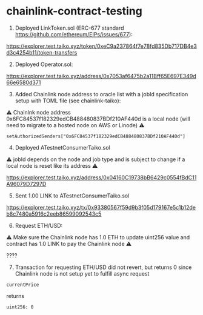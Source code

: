 # chainlink-contract-testing

1. Deployed LinkToken.sol (ERC-677 standard https://github.com/ethereum/EIPs/issues/677):

https://explorer.test.taiko.xyz/token/0xeC9a237864f7e78fd835Db717DB4e3d3c4254b11/token-transfers

2. Deployed Operator.sol:

https://explorer.test.taiko.xyz/address/0x7053af6475b2a11Bff65E697E349d66e6580d371

3. Added Chainlink node address to oracle list with a jobId specification setup with TOML file (see chainlink-taiko):

⚠️ Chainlnk node address 0x6FC84537f182329edCB488480837BDf210AF440d is a local node (will need to migrate to a hosted node on AWS or Linode) ⚠️

```solidity
setAuthorizedSenders["0x6FC84537f182329edCB488480837BDf210AF440d"]
```

4. Deployed ATestnetConsumerTaiko.sol

⚠️ jobId depends on the node and job type and is subject to change if a local node is reset like its address ⚠️

https://explorer.test.taiko.xyz/address/0x04160C19738bB6429c0554fBdC11A96079D7297D

5. Sent 1.00 LINK to ATestnetConsumerTaiko.sol

https://explorer.test.taiko.xyz/tx/0x93380567f59d9b3f05d179167e5c1b12deb8c7480a5916c2eeb86599092543c5

6. Request ETH/USD:

⚠️ Make sure the Chainlink node has 1.0 ETH  to update uint256 value and contract has 1.0 LINK to pay the Chainlink node ⚠️

????

7. Transaction for requesting ETH/USD did not revert, but returns 0 since Chainlink node is not setup yet to fulfill async request
```
currentPrice
``` 
returns 
```
uint256: 0
``` 
